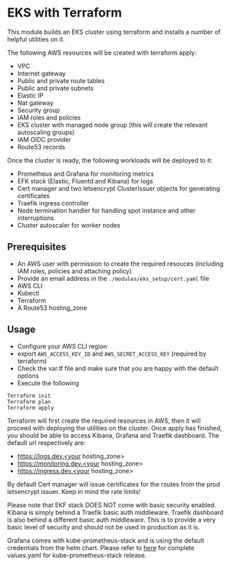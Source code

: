 # EKS with Terraform

This module builds an EKS cluster using terraform and installs a number of helpful utilities on it. 

The following AWS resources will be created with terraform apply:

- VPC
- Internet gateway
- Public and private route tables
- Public and private subnets
- Elastic IP
- Nat gateway
- Security group
- IAM roles and policies
- EKS cluster with managed node group (this will create the relevant autoscaling groups)
- IAM OIDC provider
- Route53 records

Once the cluster is ready, the following workloads will be deployed to it:

- Prometheus and Grafana for monitoring metrics
- EFK stack (Elastic, Fluentd and Kibana) for logs
- Cert manager and two letsencrypt ClusterIssuer objects for generating certificates
- Traefik ingress controller
- Node termination handler for handling spot instance and other interruptions
- Cluster autoscaler for worker nodes

## Prerequisites

- An AWS user with permission to create the required resouces (including IAM roles, policies and attaching policy)
- Provide an email address in the `./modules/eks_setup/cert.yaml` file
- AWS CLI
- Kubectl
- Terraform
- A Route53 hosting_zone

## Usage

- Configure your AWS CLI region
- export `AWS_ACCESS_KEY_ID` and `AWS_SECRET_ACCESS_KEY` (required by terraform)
- Check the var.tf file and make sure that you are happy with the default options
- Execute the following

```hcl
Terraform init
Terraform plan
Terraform apply
```

Terraform will first create the required resources in AWS, then it will proceed with deploying the utilities on the cluster. 
Once apply has finished, you should be able to access Kibana, Grafana and Traefik dashboard. The default url respectively are:

- https://logs.dev.<your hosting_zone>
- https://monitoring.dev.<your hosting_zone>
- https://ingress.dev.<your hosting_zone>

By default Cert manager will issue certificates for the routes from the prod letsencrypt issuer. Keep in mind the rate limits!

Please note that EKF stack DOES NOT come with basic security enabled. Kibana is simply behind a Traefik basic auth middleware.
Traefik dashboard is also behind a different basic auth middleware. This is to provide a very basic level of security and should not be used in production as it is.

Grafana comes with kube-prometheus-stack and is using the default credentials from the helm chart. Please refer to [here](ps://github.com/prometheus-community/helm-charts/blob/main/charts/kube-prometheus-stack/values.yaml) for complete values.yaml for kube-prometheus-stack release.
